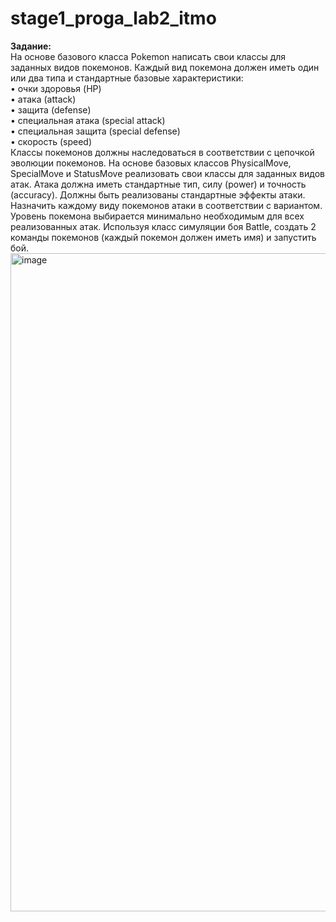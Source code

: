 # stage1_proga_lab2_itmo
**Задание:**  
	На основе базового класса Pokemon написать свои классы для заданных видов покемонов. Каждый вид покемона должен иметь один или два типа и стандартные базовые характеристики:  
•	очки здоровья (HP)  
•	атака (attack)  
•	защита (defense)  
•	специальная атака (special attack)  
•	специальная защита (special defense)  
•	скорость (speed)  
	Классы покемонов должны наследоваться в соответствии с цепочкой эволюции покемонов. На основе базовых классов PhysicalMove, SpecialMove и StatusMove реализовать свои классы для заданных видов атак.
	Атака должна иметь стандартные тип, силу (power) и точность (accuracy). Должны быть реализованы стандартные эффекты атаки. Назначить каждому виду покемонов атаки в соответствии с вариантом. Уровень покемона выбирается минимально необходимым для всех реализованных атак.
	Используя класс симуляции боя Battle, создать 2 команды покемонов (каждый покемон должен иметь имя) и запустить бой.
<img width="1053" alt="image" src="https://user-images.githubusercontent.com/115589798/216826917-a5246068-2610-45f4-803c-1dd089577bee.png">
